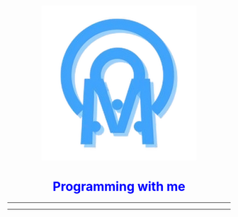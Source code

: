 <div align='center'>
  <img src="./upscalemedia-transformed.png" alt='File could not be uploaded.' width='350px' />
  <h1 style="color: blue;">Programming with me</h1>
</div>
<hr><hr>
